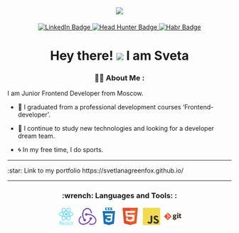 <div id="header" align="center">
<!--   <img src="https://media.giphy.com/media/ptzlRfMuHaGgccUzbh/giphy.gif" width="300"/> -->
  <div>
    <img src="https://media.giphy.com/media/hpXdHPfFI5wTABdDx9/giphy.gif" width="400" />
  </div>
  &ensp;
  
  <div id="badges">
    <a href="https://www.linkedin.com/in/svetlana-lisina-developer">
      <img src="https://img.shields.io/badge/LinkedIn-blue?style=flat-square&logo=linkedin&logoColor=white" alt="LinkedIn Badge"/>
    </a>
    <a href="https://pushkino.hh.ru/resume/d9714470ff0c9bf6960039ed1f3230354c6d72">
      <img src="https://img.shields.io/badge/HeadHunter-red?style=flat-square" alt="Head Hunter Badge"/>
    </a>  
     <a href="https://career.habr.com/svetlanagreenfox">
      <img src="https://img.shields.io/badge/Habr_Career-blue?style=flat-square&logo=habr&logoColor=white" alt="Habr Badge"/>
    </a> 
  </div>
  <h1>
    Hey there!
    <img src="https://media.giphy.com/media/hvRJCLFzcasrR4ia7z/giphy.gif" width="30px"/>
    I am Sveta
    
  </h1>
</div>
<div align="center">
  <h3> 🕵️‍♀️ About Me : </h3>
</div>

I am Junior Frontend Developer from Moscow.
- :dart: I graduated from a professional development courses ‘Frontend-developer’.

- :seedling: I continue to study new technologies and looking for a developer dream team.

- :cyclone: In my free time, I do sports.
  
<hr color="#FF8C00">
:star: Link to my portfolio https://svetlanagreenfox.github.io/

<hr color="#FF8C00">


<div align="center">
  <h3> :wrench: Languages and Tools: : </h3>
  <div>
  <img src="https://github.com/devicons/devicon/blob/master/icons/react/react-original-wordmark.svg" title="React" alt="React" width="40" height="40"/>&nbsp;
  <img src="https://github.com/devicons/devicon/blob/master/icons/redux/redux-original.svg" title="Redux" alt="Redux " width="40" height="40"/>&nbsp;
  <img src="https://github.com/devicons/devicon/blob/master/icons/css3/css3-plain-wordmark.svg"  title="CSS3" alt="CSS" width="40" height="40"/>&nbsp;
  <img src="https://github.com/devicons/devicon/blob/master/icons/html5/html5-original.svg" title="HTML5" alt="HTML" width="40" height="40"/>&nbsp;
  <img src="https://github.com/devicons/devicon/blob/master/icons/javascript/javascript-original.svg" title="JavaScript" alt="JavaScript" width="40" height="40"/>&nbsp;
  <img src="https://github.com/devicons/devicon/blob/master/icons/git/git-original-wordmark.svg" title="Git" **alt="Git" width="40" height="40"/>
</div>
</div>

